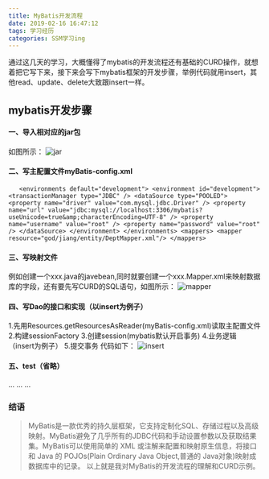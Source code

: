 ```yaml
---
title: MyBatis开发流程
date: 2019-02-16 16:47:12
tags: 学习经历
categories: SSM学习ing
---
```


通过这几天的学习，大概懂得了mybatis的开发流程还有基础的CURD操作，就想着把它写下来，接下来会写下mybatis框架的开发步骤，举例代码就用insert，其他read、update、delete大致跟insert一样。
<!-- more -->
## mybatis开发步骤
#### 一、导入相对应的jar包
如图所示：
![jar](/images/myBatisJar.jpg)

#### 二、写主配置文件myBatis-config.xml
`	<environments default="development">
		<environment id="development">
			<transactionManager type="JDBC" />
			<dataSource type="POOLED">
				<property name="driver" value="com.mysql.jdbc.Driver" />
				<property name="url" value="jdbc:mysql://localhost:3306/mybatis?useUnicode=true&amp;characterEncoding=UTF-8" />
				<property name="username" value="root" />
				<property name="password" value="root" />
			</dataSource>
		</environment>
	</environments>
	<mappers>
	<mapper resource="god/jiang/entity/DeptMapper.xml"/>
</mappers>`

#### 三、写映射文件
例如创建一个xxx.java的javebean,同时就要创建一个xxx.Mapper.xml来映射数据库的字段，还有要先写CURD的SQL语句，如图所示：
![mapper](/images/myBatisMapper.jpg)

#### 四、写Dao的接口和实现（以insert为例子）
1.先用Resources.getResourcesAsReader(myBatis-config.xml)读取主配置文件
2.构建sessionFactory
3.创建session(mybatis默认开启事务)
4.业务逻辑（insert为例子）
5.提交事务
代码如下：
![insert](/images/myBatisSave.jpg)

#### 五、test（省略）
...
...
...

### 结语
> MyBatis是一款优秀的持久层框架，它支持定制化SQL、存储过程以及高级映射。MyBatis避免了几乎所有的JDBC代码和手动设置参数以及获取结果集。MyBatis可以使用简单的 XML 或注解来配置和映射原生信息，将接口和 Java 的 POJOs(Plain Ordinary Java Object,普通的 Java对象)映射成数据库中的记录。
以上就是我对MyBatis的开发流程的理解和CURD示例。